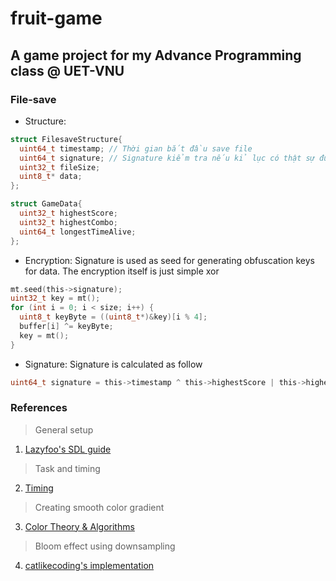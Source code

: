 # fruit-game

## A game project for my Advance Programming class @ UET-VNU

### File-save
* Structure:
```c
struct FilesaveStructure{
  uint64_t timestamp; // Thời gian bắt đầu save file
  uint64_t signature; // Signature kiểm tra nếu kỉ lục có thật sự đúng không
  uint32_t fileSize;
  uint8_t* data;
};

struct GameData{
  uint32_t highestScore;
  uint32_t highestCombo;
  uint64_t longestTimeAlive;
};
```

* Encryption:
Signature is used as seed for generating obfuscation keys for data. The encryption itself is just simple xor
```c
mt.seed(this->signature);
uint32_t key = mt();
for (int i = 0; i < size; i++) {
  uint8_t keyByte = ((uint8_t*)&key)[i % 4];
  buffer[i] ^= keyByte;
  key = mt();
}
```

* Signature: Signature is calculated as follow
```c
uint64_t signature = this->timestamp ^ this->highestScore | this->highestComboAchived ^ this->longestTimeAlive;
```

### References
> General setup
1. [Lazyfoo's SDL guide](https://lazyfoo.net/tutorials/SDL/index.php)
> Task and timing
2. [Timing](https://thenumb.at/cpp-course/sdl2/08/08.html#physics)
> Creating smooth color gradient
3. [Color Theory & Algorithms](https://en.wikibooks.org/wiki/Color_Theory/Algorithms#LAB)
> Bloom effect using downsampling
4. [catlikecoding's implementation](https://catlikecoding.com/unity/tutorials/advanced-rendering/bloom/)